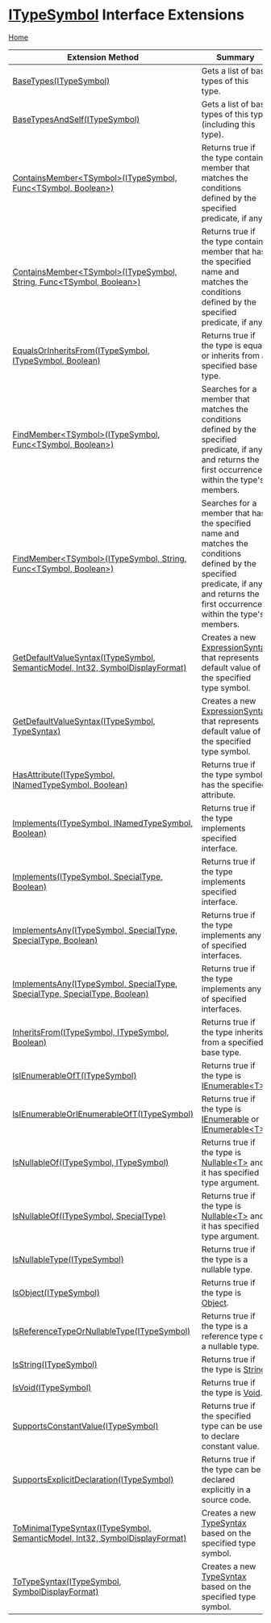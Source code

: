 <a name="_Top"></a>

# [ITypeSymbol](https://docs.microsoft.com/en-us/dotnet/api/microsoft.codeanalysis.itypesymbol) Interface Extensions

[Home](../../../README.md#_Top)

| Extension Method | Summary |
| ---------------- | ------- |
| [BaseTypes(ITypeSymbol)](../../../Roslynator/SymbolExtensions/BaseTypes/README.md#_Top) | Gets a list of base types of this type\. |
| [BaseTypesAndSelf(ITypeSymbol)](../../../Roslynator/SymbolExtensions/BaseTypesAndSelf/README.md#_Top) | Gets a list of base types of this type \(including this type\)\. |
| [ContainsMember\<TSymbol>(ITypeSymbol, Func\<TSymbol, Boolean>)](../../../Roslynator/SymbolExtensions/ContainsMember-1/README.md#Roslynator_SymbolExtensions_ContainsMember__1_Microsoft_CodeAnalysis_ITypeSymbol_System_Func___0_System_Boolean__) | Returns true if the type contains member that matches the conditions defined by the specified predicate, if any\. |
| [ContainsMember\<TSymbol>(ITypeSymbol, String, Func\<TSymbol, Boolean>)](../../../Roslynator/SymbolExtensions/ContainsMember-1/README.md#Roslynator_SymbolExtensions_ContainsMember__1_Microsoft_CodeAnalysis_ITypeSymbol_System_String_System_Func___0_System_Boolean__) | Returns true if the type contains member that has the specified name and matches the conditions defined by the specified predicate, if any\. |
| [EqualsOrInheritsFrom(ITypeSymbol, ITypeSymbol, Boolean)](../../../Roslynator/SymbolExtensions/EqualsOrInheritsFrom/README.md#_Top) | Returns true if the type is equal or inherits from a specified base type\. |
| [FindMember\<TSymbol>(ITypeSymbol, Func\<TSymbol, Boolean>)](../../../Roslynator/SymbolExtensions/FindMember-1/README.md#Roslynator_SymbolExtensions_FindMember__1_Microsoft_CodeAnalysis_ITypeSymbol_System_Func___0_System_Boolean__) | Searches for a member that matches the conditions defined by the specified predicate, if any, and returns the first occurrence within the type's members\. |
| [FindMember\<TSymbol>(ITypeSymbol, String, Func\<TSymbol, Boolean>)](../../../Roslynator/SymbolExtensions/FindMember-1/README.md#Roslynator_SymbolExtensions_FindMember__1_Microsoft_CodeAnalysis_ITypeSymbol_System_String_System_Func___0_System_Boolean__) | Searches for a member that has the specified name and matches the conditions defined by the specified predicate, if any, and returns the first occurrence within the type's members\. |
| [GetDefaultValueSyntax(ITypeSymbol, SemanticModel, Int32, SymbolDisplayFormat)](../../../Roslynator/CSharp/SymbolExtensions/GetDefaultValueSyntax/README.md#Roslynator_CSharp_SymbolExtensions_GetDefaultValueSyntax_Microsoft_CodeAnalysis_ITypeSymbol_Microsoft_CodeAnalysis_SemanticModel_System_Int32_Microsoft_CodeAnalysis_SymbolDisplayFormat_) | Creates a new [ExpressionSyntax](https://docs.microsoft.com/en-us/dotnet/api/microsoft.codeanalysis.csharp.syntax.expressionsyntax) that represents default value of the specified type symbol\. |
| [GetDefaultValueSyntax(ITypeSymbol, TypeSyntax)](../../../Roslynator/CSharp/SymbolExtensions/GetDefaultValueSyntax/README.md#Roslynator_CSharp_SymbolExtensions_GetDefaultValueSyntax_Microsoft_CodeAnalysis_ITypeSymbol_Microsoft_CodeAnalysis_CSharp_Syntax_TypeSyntax_) | Creates a new [ExpressionSyntax](https://docs.microsoft.com/en-us/dotnet/api/microsoft.codeanalysis.csharp.syntax.expressionsyntax) that represents default value of the specified type symbol\. |
| [HasAttribute(ITypeSymbol, INamedTypeSymbol, Boolean)](../../../Roslynator/SymbolExtensions/HasAttribute/README.md#Roslynator_SymbolExtensions_HasAttribute_Microsoft_CodeAnalysis_ITypeSymbol_Microsoft_CodeAnalysis_INamedTypeSymbol_System_Boolean_) | Returns true if the type symbol has the specified attribute\. |
| [Implements(ITypeSymbol, INamedTypeSymbol, Boolean)](../../../Roslynator/SymbolExtensions/Implements/README.md#Roslynator_SymbolExtensions_Implements_Microsoft_CodeAnalysis_ITypeSymbol_Microsoft_CodeAnalysis_INamedTypeSymbol_System_Boolean_) | Returns true if the type implements specified interface\. |
| [Implements(ITypeSymbol, SpecialType, Boolean)](../../../Roslynator/SymbolExtensions/Implements/README.md#Roslynator_SymbolExtensions_Implements_Microsoft_CodeAnalysis_ITypeSymbol_Microsoft_CodeAnalysis_SpecialType_System_Boolean_) | Returns true if the type implements specified interface\. |
| [ImplementsAny(ITypeSymbol, SpecialType, SpecialType, Boolean)](../../../Roslynator/SymbolExtensions/ImplementsAny/README.md#Roslynator_SymbolExtensions_ImplementsAny_Microsoft_CodeAnalysis_ITypeSymbol_Microsoft_CodeAnalysis_SpecialType_Microsoft_CodeAnalysis_SpecialType_System_Boolean_) | Returns true if the type implements any of specified interfaces\. |
| [ImplementsAny(ITypeSymbol, SpecialType, SpecialType, SpecialType, Boolean)](../../../Roslynator/SymbolExtensions/ImplementsAny/README.md#Roslynator_SymbolExtensions_ImplementsAny_Microsoft_CodeAnalysis_ITypeSymbol_Microsoft_CodeAnalysis_SpecialType_Microsoft_CodeAnalysis_SpecialType_Microsoft_CodeAnalysis_SpecialType_System_Boolean_) | Returns true if the type implements any of specified interfaces\. |
| [InheritsFrom(ITypeSymbol, ITypeSymbol, Boolean)](../../../Roslynator/SymbolExtensions/InheritsFrom/README.md#_Top) | Returns true if the type inherits from a specified base type\. |
| [IsIEnumerableOfT(ITypeSymbol)](../../../Roslynator/SymbolExtensions/IsIEnumerableOfT/README.md#_Top) | Returns true if the type is [IEnumerable\<T>](https://docs.microsoft.com/en-us/dotnet/api/system.collections.generic.ienumerable-1)\. |
| [IsIEnumerableOrIEnumerableOfT(ITypeSymbol)](../../../Roslynator/SymbolExtensions/IsIEnumerableOrIEnumerableOfT/README.md#_Top) | Returns true if the type is [IEnumerable](https://docs.microsoft.com/en-us/dotnet/api/system.collections.ienumerable) or [IEnumerable\<T>](https://docs.microsoft.com/en-us/dotnet/api/system.collections.generic.ienumerable-1)\. |
| [IsNullableOf(ITypeSymbol, ITypeSymbol)](../../../Roslynator/SymbolExtensions/IsNullableOf/README.md#Roslynator_SymbolExtensions_IsNullableOf_Microsoft_CodeAnalysis_ITypeSymbol_Microsoft_CodeAnalysis_ITypeSymbol_) | Returns true if the type is [Nullable\<T>](https://docs.microsoft.com/en-us/dotnet/api/system.nullable-1) and it has specified type argument\. |
| [IsNullableOf(ITypeSymbol, SpecialType)](../../../Roslynator/SymbolExtensions/IsNullableOf/README.md#Roslynator_SymbolExtensions_IsNullableOf_Microsoft_CodeAnalysis_ITypeSymbol_Microsoft_CodeAnalysis_SpecialType_) | Returns true if the type is [Nullable\<T>](https://docs.microsoft.com/en-us/dotnet/api/system.nullable-1) and it has specified type argument\. |
| [IsNullableType(ITypeSymbol)](../../../Roslynator/SymbolExtensions/IsNullableType/README.md#_Top) | Returns true if the type is a nullable type\. |
| [IsObject(ITypeSymbol)](../../../Roslynator/SymbolExtensions/IsObject/README.md#_Top) | Returns true if the type is [Object](https://docs.microsoft.com/en-us/dotnet/api/system.object)\. |
| [IsReferenceTypeOrNullableType(ITypeSymbol)](../../../Roslynator/SymbolExtensions/IsReferenceTypeOrNullableType/README.md#_Top) | Returns true if the type is a reference type or a nullable type\. |
| [IsString(ITypeSymbol)](../../../Roslynator/SymbolExtensions/IsString/README.md#_Top) | Returns true if the type is [String](https://docs.microsoft.com/en-us/dotnet/api/system.string)\. |
| [IsVoid(ITypeSymbol)](../../../Roslynator/SymbolExtensions/IsVoid/README.md#_Top) | Returns true if the type is [Void](https://docs.microsoft.com/en-us/dotnet/api/system.void)\. |
| [SupportsConstantValue(ITypeSymbol)](../../../Roslynator/CSharp/SymbolExtensions/SupportsConstantValue/README.md#_Top) | Returns true if the specified type can be used to declare constant value\. |
| [SupportsExplicitDeclaration(ITypeSymbol)](../../../Roslynator/SymbolExtensions/SupportsExplicitDeclaration/README.md#_Top) | Returns true if the type can be declared explicitly in a source code\. |
| [ToMinimalTypeSyntax(ITypeSymbol, SemanticModel, Int32, SymbolDisplayFormat)](../../../Roslynator/CSharp/SymbolExtensions/ToMinimalTypeSyntax/README.md#Roslynator_CSharp_SymbolExtensions_ToMinimalTypeSyntax_Microsoft_CodeAnalysis_ITypeSymbol_Microsoft_CodeAnalysis_SemanticModel_System_Int32_Microsoft_CodeAnalysis_SymbolDisplayFormat_) | Creates a new [TypeSyntax](https://docs.microsoft.com/en-us/dotnet/api/microsoft.codeanalysis.csharp.syntax.typesyntax) based on the specified type symbol\. |
| [ToTypeSyntax(ITypeSymbol, SymbolDisplayFormat)](../../../Roslynator/CSharp/SymbolExtensions/ToTypeSyntax/README.md#Roslynator_CSharp_SymbolExtensions_ToTypeSyntax_Microsoft_CodeAnalysis_ITypeSymbol_Microsoft_CodeAnalysis_SymbolDisplayFormat_) | Creates a new [TypeSyntax](https://docs.microsoft.com/en-us/dotnet/api/microsoft.codeanalysis.csharp.syntax.typesyntax) based on the specified type symbol\. |

